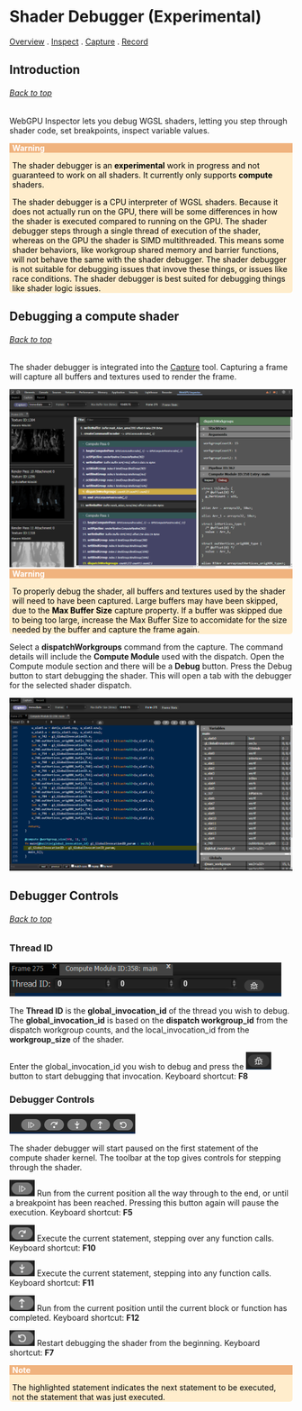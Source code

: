 # Shader Debugger (Experimental)
[Overview](../README.md) . [Inspect](inspect.md) . [Capture](capture.md) . [Record](record.md)

## Introduction
###### [Back to top](#shader-debugger-experimental)

WebGPU Inspector lets you debug WGSL shaders, letting you step through shader code, set breakpoints, 
inspect variable values.

<div style="background-color: #ffedcc; color: #000; border-radius: 5px;">
<div style="background-color: #f0b37e; color: #fff; padding-left: 5px; padding-right: 5px;"><b>Warning</b></div>
<div style="padding-left: 5px; padding-right: 5px;">
<p>
The shader debugger is an <b>experimental</b> work in progress and not guaranteed to work on all shaders. It currently only supports <b>compute</b> shaders.
</p>
<p>
The shader debugger is a CPU interpreter of WGSL shaders. Because it does not actually run on the GPU, there will be some differences in how the shader is executed compared to running on the GPU. The shader debugger steps through a single thread of execution of the shader, whereas on the GPU the shader is SIMD multithreaded. This means some shader behaviors, like workgroup shared memory and barrier functions, will not behave the same with the shader debugger. The shader debugger is not suitable for debugging issues that invove these things, or issues like race conditions. The shader debugger is best suited for debugging things like shader logic issues.
</p>
</div>
</div>

## Debugging a compute shader
###### [Back to top](#shader-debugger-experimental)

The shader debugger is integrated into the [Capture](capture.md) tool. Capturing a frame will capture all buffers and textures used to render the frame.

<a href="images/shader_debugger_capture.png">
<img src="images/shader_debugger_capture.png" style="width:800px">
</a>

<div style="background-color: #ffedcc; color: #000; border-radius: 5px;">
<div style="background-color: #f0b37e; color: #fff; padding-left: 5px; padding-right: 5px;"><b>Warning</b></div>
<div style="padding-left: 5px; padding-right: 5px;">
<p>
To properly debug the shader, all buffers and textures used by the shader will need to have been captured. Large buffers may have been skipped, due to the <b>Max Buffer Size</b> capture property. If a buffer was skipped due to being too large, increase the Max Buffer Size to accomidate for the size needed by the buffer and capture the frame again.
</p>
</div>
</div>

Select a **dispatchWorkgroups** command from the capture. The command details will include the **Compute Module** used with the dispatch. Open the Compute module section and there will be a **Debug** button. Press the Debug button to start debugging the shader. This will open a tab with the debugger for the selected shader dispatch.

<a href="images/shader_debugger.png">
<img src="images/shader_debugger.png" style="width:800px">
</a>

## Debugger Controls
###### [Back to top](#shader-debugger-experimental)

### Thread ID

![Shader Debugger Thread ID](images/shader_debugger_thread_id.png)

The **Thread ID** is the **global_invocation_id** of the thread you wish to debug.
The **global_invocation_id** is based on the **dispatch workgroup_id** from the dispatch 
workgroup counts, and the local_invocation_id from the **workgroup_size** of the shader.

Enter the global_invocation_id you wish to debug and press the <img src="images/shader_debugger_controls_start.png" style="width:45px"> button to start debugging
that invocation.  Keyboard shortcut: **F8**

### Debugger Controls

![Shader Debugger Controls](images/shader_debugger_controls.png)

The shader debugger will start paused on the first statement of the compute shader kernel.
The toolbar at the top gives controls for stepping through the shader.

<img src="images/shader_debugger_controls_play_pause.png" style="width:45px"> Run from the current position all the way through to the end,
or until a breakpoint has been reached. Pressing this button again will pause the execution. Keyboard shortcut: **F5**

<img src="images/shader_debugger_controls_step_over.png" style="width:45px"> Execute the current statement, stepping over any function calls.  Keyboard shortcut: **F10**

<img src="images/shader_debugger_controls_step_into.png" style="width:45px"> Execute the current statement, stepping into any function calls.  Keyboard shortcut: **F11**

<img src="images/shader_debugger_controls_step_out.png" style="width:45px"> Run from the current position until the current block or function
has completed.  Keyboard shortcut: **F12**

<img src="images/shader_debugger_controls_restart.png" style="width:45px"> Restart debugging the shader from the beginning.  Keyboard shortcut: **F7**

<div style="background-color: #ffedcc; color: #000; border-radius: 5px;">
<div style="background-color: #f0b37e; color: #fff; padding-left: 5px; padding-right: 5px;"><b>Note</b></div>
<div style="padding-left: 5px; padding-right: 5px;">
<p>
The highlighted statement indicates the next statement to be executed, not the statement that was just executed.
</p>
</div>
</div>
